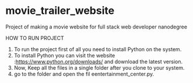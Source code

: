 # movie_trailer_website
Project of making a movie website for full stack web developer nanodegree 

HOW TO RUN PROJECT

1. To run the project first of all you need to install Python on  the system.
2. To install Python you can visit the  website :https://www.python.org/downloads/ and download the latest version.
3. Now, Keep all the files in a single folder after you clone to your system.
4. go to the folder and open the fil eentertainment_center.py.
